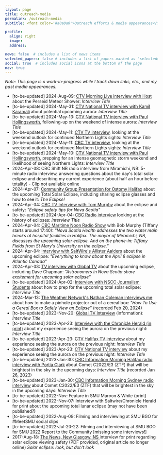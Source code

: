 ```yaml
---
layout: page
title: outreach-media
permalink: /outreach-media
subtitle: <font color='#a0a0a0'>Outreach efforts & media appearances</font>

profile:
  align: right
  image: 
  address: 

news: false  # includes a list of news items
selected_papers: false # includes a list of papers marked as "selected={true}"
social: true  # includes social icons at the bottom of the page
nav: true
---
```


*Note: This page is a work-in-progress while I track down links, etc., and my past media appearances.*

* [to-be-updated] 2024-Aug-09: [CTV Morning Live interview with Host](https://atlantic.ctvnews.ca/ctv-morning-live) about the Perseid Meteor Shower: *Interview Title*
* [to-be-updated] 2024-May-31: [CTV National TV interview with Kamil Karamali](https://) about potential upcoming aurora: *Interview Title*
* [to-be-updated] 2024-May-13: [CTV National TV interview with Paul Hollingsworth](https://), following-up on the weekend of intense aurora: *Interview Title*
* [to-be-updated] 2024-May-11: [CTV TV interview](https://), looking at the weekend outlook for continued Northern Lights sights: *Interview Title*
* [to-be-updated] 2024-May-11: [CBC TV interview](https://), looking at the weekend outlook for continued Northern Lights sights: *Interview Title*
* [to-be-updated] 2024-May-10: [CTV National TV interview with Paul Hollingsworth](https://), prepping for an intense geomagnetic storm weekend and likelihood of seeing Northern Lights: *Interview Title*
* 2024-Apr-08: CBC Shift NB radio interview from Miramichi, NB: 5-minute radio interview, answering questions about the day's total solar eclipse and describing my current experience (about half an hour before totality) - Clip not available online
* 2024-Apr-07: [Community Group Presentation for Ostomy Halifax](https://www.facebook.com/OstomyHalifax/posts/pfbid0X4WQytKJEK6GL3zKHaCohwFi9VuZjgrEEfJXo4zorYuzyzZMnGY7YZ9ta1oQeZyLl) about the upcoming Total Solar Eclipse, including sharing eclipse glasses and how to see it: *The Eclipse!*
* 2024-Apr-04: [CBC TV Interview with Tom Murphy](https://www.cbc.ca/player/play/1.7164219) about the eclipse and safety: *"Eclipse safety tips for Nova Scotia"*
* [to-be-updated] 2024-Apr-04: [CBC Radio interview](https://) looking at the history of eclipses: *Interview Title*
* 2024-Apr-04: [CBC Maritime Noon Radio Show](https://www.cbc.ca/listen/live-radio/1-38-maritime-noon/clip/16053741-nova-scotia-health-addresses-two-water-main-breaks) with Bob Murphy (Tiffany starts around 17:40): *"Nova Scotia Health addresses the two water main breaks at hospital facilities in Halifax. The mayor of Miramichi, NB, discusses the upcoming solar eclipse. And on the phone-in: Tiffany Fields from St Mary's University on the eclipse."* 
* 2024-Apr-04: [Interview with SaltWire's Allister Aalders](https://www.youtube.com/watch?v=YOBAIufdkmA) about the upcoming eclipse: *"Everything to know about the April 8 eclipse in Atlantic Canada"* 
* 2024-Apr-03: [TV interview with Global TV](https://globalnews.ca/video/10401086/astronomers-in-nova-scotia-share-excitement-for-upcoming-solar-eclipse/) about the upcoming eclipse, including Dave Chapman: *"Astronomers in Nova Scotia share excitement for upcoming solar eclipse"* 
* [to-be-updated] 2024-Apr-02: [Interview with NSCC Journalism Students](https://) about how to prep for the upcoming total solar eclipse: *Interview Title*
* 2024-Mar-13: [The Weather Network's Nathan Coleman interviews me](https://youtu.be/00eZarNgknM?si=f-tI8vGoRbjZ1iar) about how to make a pinhole projector out of a cereal box: *"How To Use a Cereal Box to Safely View an Eclipse"* (recorded Feb 20, 2024)
* [to-be-updated] 2023-Nov-20: [Global TV Interview](https://) (information): *Interview Title*
* [to-be-updated] 2023-Apr-23: [Interview with the Chronicle Herald (in print)](https://) about my experience seeing the aurora on the previous night: *Interview Title*
* [to-be-updated] 2023-Apr-23: [CTV Halifax TV interview](https://) about my experience seeing the aurora on the previous night: *Interview Title*
* [to-be-updated] 2023-Apr-23: [CTV National TV interview](https://) about my experience seeing the aurora on the previous night: *Interview Title*
* [to-be-updated] 2023-Jan-30: [CBC Information Morning Halifax radio interview with Portia Clark](https://) about Comet C2022/E3 (ZTF) that will be brightest in the sky in the upcoming days: *Interview Title* (recorded Jan 26, 2023)
* [to-be-updated] 2023-Jan-30: [CBC Information Morning Sydney radio interview](https://) about Comet C2022/E3 (ZTF) that will be brightest in the sky in the upcoming days: *Interview Title*
* [to-be-updated] 2022-Nov: Feature in SMU Maroon & White (print)
* [to-be-updated] 2022-Nov-07: Interview with Saltwire/Chronicle Herald for print about the upcoming total lunar eclipse (may not have been published?)
* [to-be-updated] 2022-Aug-09: Filming and interviewing at SMU BGO for #MeetSMU social clips
* [to-be-updated] 2022-Jul-20-22: Filming and interviewing at SMU BGO for SMU 2022 Report to the Community
[missing some interviews!]
* 2017-Aug-18: [The News, New Glasgow, NS ](assets/article-pdfs/2017-Aug-18-TheNews-Eclipse.pdf) interview for print regarding solar eclipse viewing safety (PDF provided, original article no longer online) *Solar eclipse: look, but don't look*